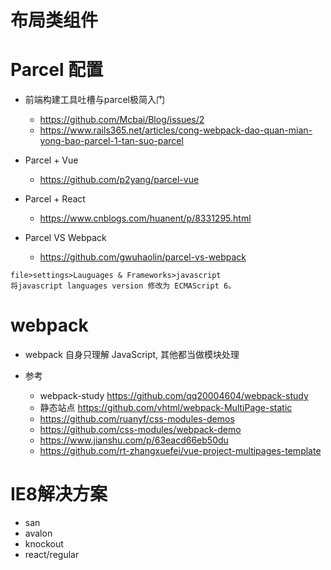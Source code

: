 # 布局类组件


# Parcel 配置

- 前端构建工具吐槽与parcel极简入门 
    - https://github.com/Mcbai/Blog/issues/2
    - https://www.rails365.net/articles/cong-webpack-dao-quan-mian-yong-bao-parcel-1-tan-suo-parcel
    
- Parcel + Vue 
    - https://github.com/p2yang/parcel-vue
    
- Parcel  + React

    - https://www.cnblogs.com/huanent/p/8331295.html    

- Parcel VS Webpack 
    - https://github.com/gwuhaolin/parcel-vs-webpack

```shell
file>settings>Lauguages & Frameworks>javascript
将javascript languages version 修改为 ECMAScript 6。
```

# webpack

- webpack 自身只理解 JavaScript, 其他都当做模块处理

- 参考
    - webpack-study https://github.com/qq20004604/webpack-study
    - 静态站点 https://github.com/vhtml/webpack-MultiPage-static
    - https://github.com/ruanyf/css-modules-demos
    - https://github.com/css-modules/webpack-demo
    - https://www.jianshu.com/p/63eacd66eb50du
    - https://github.com/rt-zhangxuefei/vue-project-multipages-template


# IE8解决方案

- san
- avalon
- knockout
- react/regular

